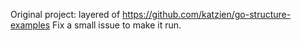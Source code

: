 Original project: layered of https://github.com/katzien/go-structure-examples
Fix a small issue to make it run.
